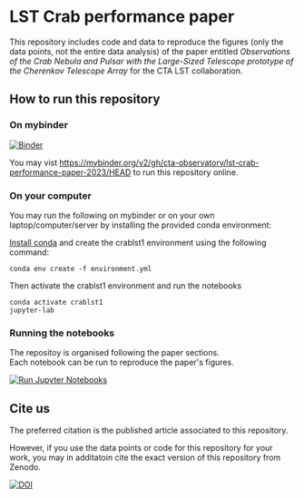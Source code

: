 # LST Crab performance paper

This repository includes code and data to reproduce the figures (only the data points, not the entire data analysis) of the paper entitled _Observations of the Crab Nebula and Pulsar with the Large-Sized Telescope prototype of the Cherenkov Telescope Array_ for the CTA LST collaboration.


## How to run this repository

### On mybinder

[![Binder](https://mybinder.org/badge_logo.svg)](https://mybinder.org/v2/gh/cta-observatory/lst-crab-performance-paper-2023/HEAD)

You may vist https://mybinder.org/v2/gh/cta-observatory/lst-crab-performance-paper-2023/HEAD to run this repository online.

### On your computer

You may run the following on mybinder or on your own laptop/computer/server by installing the provided conda environment:

[Install conda](https://conda.io/projects/conda/en/latest/user-guide/install/index.html) and create the crablst1 environment using the following command:

```
conda env create -f environment.yml
```

Then activate the crablst1 environment and run the notebooks

```
conda activate crablst1
jupyter-lab
```

### Running the notebooks

The repositoy is organised following the paper sections.    
Each notebook can be run to reproduce the paper's figures.

[![Run Jupyter Notebooks](https://github.com/cta-observatory/lst-crab-performance-paper-2023/actions/workflows/run_notebooks.yml/badge.svg?branch=main)](https://github.com/cta-observatory/lst-crab-performance-paper-2023/actions/workflows/run_notebooks.yml)


## Cite us 

The preferred citation is the published article associated to this repository.

However, if you use the data points or code for this repository for your work, you may in additatoin cite the exact version of this repository from Zenodo.

[![DOI](https://zenodo.org/badge/617083935.svg)](https://zenodo.org/badge/latestdoi/617083935)
